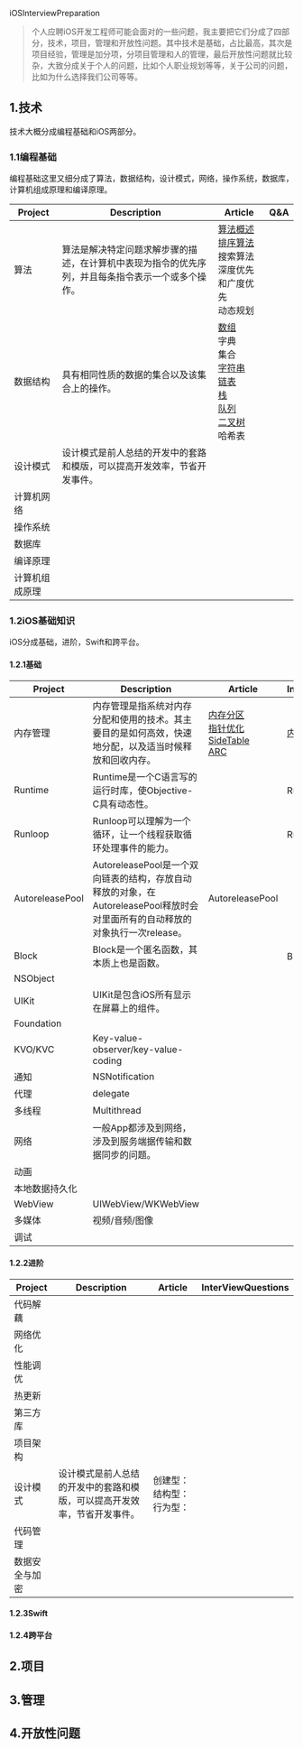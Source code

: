 iOSInterviewPreparation

> 个人应聘iOS开发工程师可能会面对的一些问题，我主要把它们分成了四部分，技术，项目，管理和开放性问题。其中技术是基础，占比最高，其次是项目经验，管理是加分项，分项目管理和人的管理，最后开放性问题就比较杂，大致分成关于个人的问题，比如个人职业规划等等，关于公司的问题，比如为什么选择我们公司等等。

## 1.技术

技术大概分成编程基础和iOS两部分。

### 1.1编程基础

编程基础这里又细分成了算法，数据结构，设计模式，网络，操作系统，数据库，计算机组成原理和编译原理。

| Project        | Description                                                  | Article                                                      | Q&A  |
| -------------- | ------------------------------------------------------------ | ------------------------------------------------------------ | ---- |
| 算法           | 算法是解决特定问题求解步骤的描述，在计算机中表现为指令的优先序列，并且每条指令表示一个或多个操作。 | [算法概述](https://www.jianshu.com/p/92e7241b8f25)<br/>[排序算法](https://github.com/jashion/Basic-Sorting-Algorithm)<br/>搜索算法<br/>深度优先和广度优先<br/>动态规划<br/> |      |
| 数据结构       | 具有相同性质的数据的集合以及该集合上的操作。                 | [数组](https://github.com/jashion/Joy-of-data-structure)<br/>字典<br/>集合<br/>[字符串](https://github.com/jashion/Joy-of-data-structure)<br/>[链表](https://github.com/jashion/Joy-of-data-structure)<br/>[栈](https://github.com/jashion/Joy-of-data-structure)<br/>[队列](https://github.com/jashion/Joy-of-data-structure)<br/>[二叉树](https://github.com/jashion/Joy-of-data-structure)<br/>哈希表<br/> |      |
| 设计模式       | 设计模式是前人总结的开发中的套路和模版，可以提高开发效率，节省开发事件。 |                                                              |      |
| 计算机网络     |                                                              |                                                              |      |
| 操作系统       |                                                              |                                                              |      |
| 数据库         |                                                              |                                                              |      |
| 编译原理       |                                                              |                                                              |      |
| 计算机组成原理 |                                                              |                                                              |      |

### 1.2iOS基础知识

iOS分成基础，进阶，Swift和跨平台。

#### 1.2.1基础

| Project         | Description                                                  | Article                                                      | InterViewQuestions                                           |
| --------------- | ------------------------------------------------------------ | ------------------------------------------------------------ | ------------------------------------------------------------ |
| 内存管理        | 内存管理是指系统对内存分配和使用的技术。其主要目的是如何高效，快速地分配，以及适当时候释放和回收内存。 | [内存分区](Technology/iOS/BasicKnowledge/iOSMemoryManagemant/AppMemoryBlock.md)<br/>[指针优化](Technology/iOS/BasicKnowledge/iOSMemoryManagemant/Pointer.md)<br/>[SideTable](Technology/iOS/BasicKnowledge/iOSMemoryManagemant/SideTable.md)<br/>[ARC](Technology/iOS/BasicKnowledge/iOSMemoryManagemant/ARC.md) | [内存管理面试题](Technology/iOS/BasicKnowledge/iOSMemoryManagemant/iOSMemoryManagement.md) |
| Runtime         | Runtime是一个C语言写的运行时库，使Objective-C具有动态性。    |                                                              | Runtime面试题                                                |
| Runloop         | Runloop可以理解为一个循环，让一个线程获取循环处理事件的能力。 |                                                              | Runloop面试题                                                |
| AutoreleasePool | AutoreleasePool是一个双向链表的结构，存放自动释放的对象，在AutoreleasePool释放时会对里面所有的自动释放的对象执行一次release。 | AutoreleasePool                                              |                                                              |
| Block           | Block是一个匿名函数，其本质上也是函数。                      |                                                              | Block面试题                                                  |
| NSObject        |                                                              |                                                              |                                                              |
| UIKit           | UIKit是包含iOS所有显示在屏幕上的组件。                       |                                                              |                                                              |
| Foundation      |                                                              |                                                              |                                                              |
| KVO/KVC         | Key-value-observer/key-value-coding                          |                                                              |                                                              |
| 通知            | NSNotification                                               |                                                              |                                                              |
| 代理            | delegate                                                     |                                                              |                                                              |
| 多线程          | Multithread                                                  |                                                              |                                                              |
| 网络            | 一般App都涉及到网络，涉及到服务端据传输和数据同步的问题。    |                                                              |                                                              |
| 动画            |                                                              |                                                              |                                                              |
| 本地数据持久化  |                                                              |                                                              |                                                              |
| WebView         | UIWebView/WKWebView                                          |                                                              |                                                              |
| 多媒体          | 视频/音频/图像                                               |                                                              |                                                              |
| 调试            |                                                              |                                                              |                                                              |

#### 1.2.2进阶

| Project        | Description                                                  | Article                                    | InterViewQuestions |
| -------------- | ------------------------------------------------------------ | ------------------------------------------ | ------------------ |
| 代码解藕       |                                                              |                                            |                    |
| 网络优化       |                                                              |                                            |                    |
| 性能调优       |                                                              |                                            |                    |
| 热更新         |                                                              |                                            |                    |
| 第三方库       |                                                              |                                            |                    |
| 项目架构       |                                                              |                                            |                    |
| 设计模式       | 设计模式是前人总结的开发中的套路和模版，可以提高开发效率，节省开发事件。 | 创建型：结构型：行为型： |                    |
| 代码管理       |                                                              |                                            |                    |
| 数据安全与加密 |                                                              |                                            |                    |

#### 1.2.3Swift

#### 1.2.4跨平台

## 2.项目

## 3.管理

## 4.开放性问题
